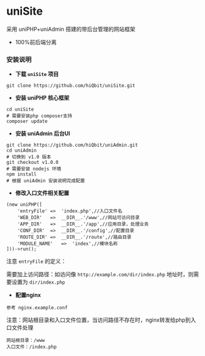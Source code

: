 # uniSite
采用 uniPHP+uniAdmin 搭建的带后台管理的网站框架

- 100%前后端分离

### 安装说明

- **下载 `uniSite` 项目**

```
git clone https://github.com/hiQbit/uniSite.git
```

- **安装 uniPHP 核心框架**

```
cd uniSite
# 需要安装php composer支持
composer update
```

- **安装 uniAdmin 后台UI**

```
git clone https://github.com/hiQbit/uniAdmin.git
cd uniAdmin
# 切换到 v1.0 版本
git checkout v1.0.0
# 需要安装 nodejs 环境
npm install
# 根据 uniAdmin 安装说明完成配置
```

- **修改入口文件相关配置**

```
(new uniPHP([
    'entryFile' =>  'index.php',//入口文件名
    'WEB_DIR'   =>  __DIR__.'/www',//网站可访问目录
    'APP_DIR'   =>  __DIR__.'/app',//应用目录，处理业务
    'CONF_DIR'  =>  __DIR__.'/config',//配置目录
    'ROUTE_DIR' =>  __DIR__.'/route',//路由目录
    'MODULE_NAME'   =>  'index',//模块名称
]))->run();
```

注意 `entryFile` 的定义：

需要加上访问路径：如访问像 `http://example.com/dir/index.php` 地址时，则需要设置为 `dir/index.php`

- **配置nginx**

```
参考 nginx.example.conf
```

注意：网站根目录和入口文件位置，当访问路径不存在时，nginx转发给php到入口文件处理

```
网站根目录：/www
入口文件：/index.php
```